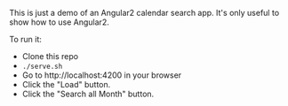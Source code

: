 This is just a demo of an Angular2 calendar search app. It's only useful to show how to use Angular2.

To run it:

 - Clone this repo
- `./serve.sh`
 - Go to http://localhost:4200 in your browser
 - Click the "Load" button.
 - Click the "Search all Month" button.

